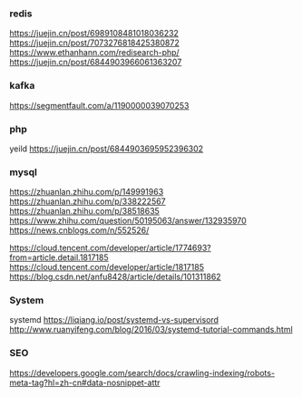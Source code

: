 

### redis

https://juejin.cn/post/6989108481018036232
https://juejin.cn/post/7073276818425380872
https://www.ethanhann.com/redisearch-php/
https://juejin.cn/post/6844903966061363207



### kafka

https://segmentfault.com/a/1190000039070253



### php
yeild
https://juejin.cn/post/6844903695952396302



### mysql
https://zhuanlan.zhihu.com/p/149991963
https://zhuanlan.zhihu.com/p/338222567
https://zhuanlan.zhihu.com/p/38518635
https://www.zhihu.com/question/50195063/answer/132935970
https://news.cnblogs.com/n/552526/


https://cloud.tencent.com/developer/article/1774693?from=article.detail.1817185
https://cloud.tencent.com/developer/article/1817185
https://blog.csdn.net/anfu8428/article/details/101311862



### System

systemd
https://liqiang.io/post/systemd-vs-supervisord
http://www.ruanyifeng.com/blog/2016/03/systemd-tutorial-commands.html


### SEO
https://developers.google.com/search/docs/crawling-indexing/robots-meta-tag?hl=zh-cn#data-nosnippet-attr
